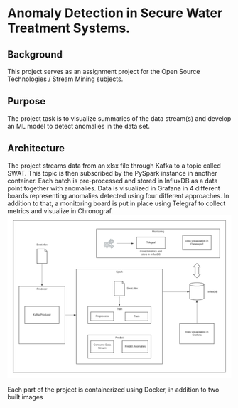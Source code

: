 # Anomaly Detection in Secure Water Treatment Systems.
## Background
This project serves as an assignment project for the Open Source Technologies / Stream Mining subjects.
## Purpose
The project task is to visualize summaries of the data stream(s) and develop an ML model to detect anomalies in the data set.
## Architecture
The project streams data from an xlsx file through Kafka to a topic called SWAT.
This topic is then subscribed by the PySpark instance in another container.
Each batch is pre-processed and stored in InfluxDB as a data point together with anomalies.
Data is visualized in Grafana in 4 different boards representing anomalies detected using four different approaches.
In addition to that, a monitoring board is put in place using Telegraf to collect metrics and visualize in Chronograf.
![architecture](https://github.com/medaharrat/anomalies-detection/blob/main/docs/Architecture.png)

Each part of the project is containerized using Docker, in addition to two built images
